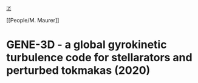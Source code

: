 [🇿](zotero://select/groups/5362326/items/QVFHVI85)

[[People/M. Maurer]] 
# GENE-3D - a global gyrokinetic turbulence code for stellarators and perturbed tokmakas (2020)

